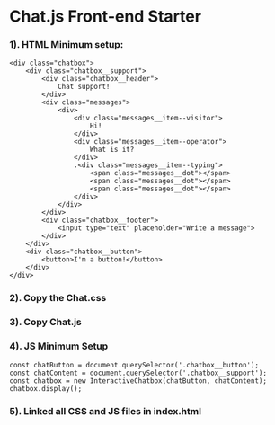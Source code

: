 # Chat.js Front-end Starter

### 1). HTML Minimum setup: 

``` 
<div class="chatbox">
    <div class="chatbox__support">
        <div class="chatbox__header">
            Chat support!
        </div>
        <div class="messages">
            <div>
                <div class="messages__item--visitor">
                    Hi!
                </div>
                <div class="messages__item--operator">
                    What is it?
                </div>
                .<div class="messages__item--typing">
                    <span class="messages__dot"></span>
                    <span class="messages__dot"></span>
                    <span class="messages__dot"></span>
                </div>
            </div>
        </div>
        <div class="chatbox__footer">
            <input type="text" placeholder="Write a message">
        </div>
    </div>
    <div class="chatbox__button">
        <button>I'm a button!</button>
    </div>
</div>
```

### 2). Copy the Chat.css
### 3). Copy Chat.js
### 4). JS Minimum Setup
```
const chatButton = document.querySelector('.chatbox__button');
const chatContent = document.querySelector('.chatbox__support');
const chatbox = new InteractiveChatbox(chatButton, chatContent);
chatbox.display();
``` 

### 5). Linked all CSS and JS files in index.html


